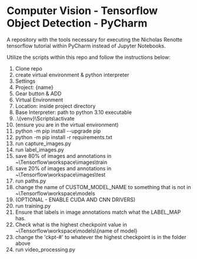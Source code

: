 # Computer Vision - Tensorflow Object Detection - PyCharm
A repository with the tools necessary for executing the Nicholas Renotte tensorflow tutorial within PyCharm instead of Jupyter Notebooks.

Utilize the scripts within this repo and follow the instructions below:

<ol>
<li>Clone repo</li>
<li>create virtual environment & python interpreter</li>
<li>Settings</li>
<li>Project: {name}</li>
<li>Gear button & ADD</li>
<li>Virtual Environment</li>
<li>Location: inside project directory</li>
<li>Base Interpreter: path to python 3.10 executable</li>
<li>.\{venv}\Scripts\activate</li>
<li>(ensure you are in the virtual environment)</li>
<li>python -m pip install --upgrade pip</li>
<li>python -m pip install -r requirements.txt</li>
<li>run capture_images.py</li>
<li>run label_images.py</li>
<li>save 80% of images and annotations in ~\Tensorflow\workspace\images\train</li>
<li>save 20% of images and annotations in ~\Tensorflow\workspace\images\test</li>
<li>run paths.py</li>
<li>change the name of CUSTOM_MODEL_NAME to something that is not in ~\Tensorflow\workspace\models</li>
<li>(OPTIONAL - ENABLE CUDA AND CNN DRIVERS)</li>
<li>run training.py</li>
<li>Ensure that labels in image annotations match what the LABEL_MAP has.</li>
<li>Check what is the highest checkpoint value in ~\Tensorflow\workspace\models\{name of model}</li>
<li>change the 'ckpt-#' to whatever the highest checkpoint is in the folder above</li>
<li>run video_processing.py</li>
</ol>
